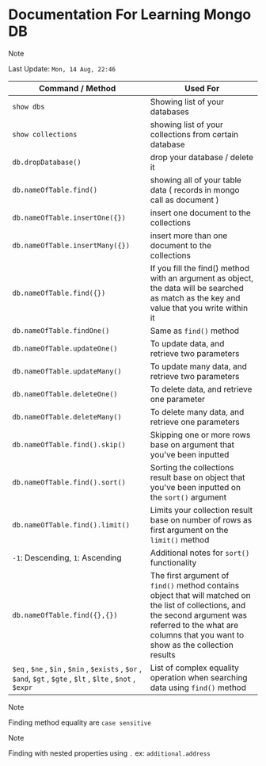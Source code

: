 # Documentation For Learning Mongo DB

> [!NOTE]
> Last Update: `Mon, 14 Aug, 22:46`

| Command / Method | Used For |
| --------------- | --------------- |
| `show dbs` | Showing list of your databases |
| `show collections` | showing list of your collections from certain database |
| `db.dropDatabase()` | drop your database / delete it|
| `db.nameOfTable.find()` | showing all of your table data ( records in mongo call as document ) | 
| `db.nameOfTable.insertOne({})` | insert one document to the collections |
| `db.nameOfTable.insertMany({})` | insert more than one document to the collections |
| `db.nameOfTable.find({})` | If you fill the find() method with an argument as object, the data will be searched as match as the key and value that you write within it |
| `db.nameOfTable.findOne()` | Same as `find()` method |
| `db.nameOfTable.updateOne()` | To update data, and retrieve two parameters |
| `db.nameOfTable.updateMany()` | To update many data, and retrieve two parameters |
| `db.nameOfTable.deleteOne()` | To delete data, and retrieve one parameter |
| `db.nameOfTable.deleteMany()` | To delete many data, and retrieve one parameters |
| `db.nameOfTable.find().skip()` | Skipping one or more rows base on argument that you've been inputted |
| `db.nameOfTable.find().sort()` | Sorting the collections result base on object that you've been inputted on the `sort()` argument |
| `db.nameOfTable.find().limit()` | Limits your collection result base on number of rows as first argument on the `limit()` method |
| `-1`: Descending, `1`: Ascending | Additional notes for `sort()` functionality |
| `db.nameOfTable.find({},{})` | The first argument of `find()` method contains object that will matched on the list of collections, and the second argument was referred to the what are columns that you want to show as the collection results |
| `$eq` , `$ne` , `$in` , `$nin` , `$exists` , `$or` , `$and`, `$gt` , `$gte` , `$lt` , `$lte` , `$not` , `$expr` | List of complex equality operation when searching data using `find()` method | 

> [!NOTE]
> Finding method equality are `case sensitive`

> [!NOTE]
> Finding with nested properties using `.` ex: `additional.address`